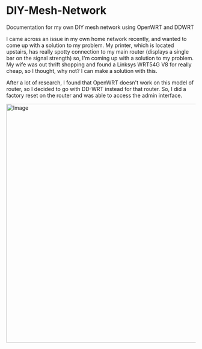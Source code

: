 # DIY-Mesh-Network
Documentation for my own DIY mesh network using OpenWRT and DDWRT

I came across an issue in my own home network recently, and wanted to come up with a solution to my problem. My printer, which is located upstairs, has really spotty connection to my main router (displays a single bar on the signal strength) so, I'm coming up with a solution to my problem. My wife was out thrift shopping and found a Linksys WRT54G V8 for really cheap, so I thought, why not? I can make a solution with this.

After a lot of research, I found that OpenWRT doesn't work on this model of router, so I decided to go with DD-WRT instead for that router. So, I did a factory reset on the router and was able to access the admin interface.

<img width="825" height="634" alt="Image" src="https://github.com/user-attachments/assets/56c8b198-c7ca-4a1c-ab1f-3488afbe2789" />
